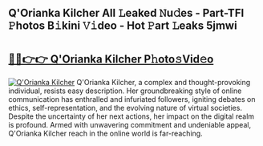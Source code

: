 ## Q'Orianka Kilcher All 𝙻eaked 𝙽u𝚍es - Part-TFI 𝙿hotos B𝚒kini 𝚅𝚒deo - Hot 𝙿art 𝙻eaks 5jmwi

# <h2><a href="http://ld1jcxr.urlbe.top/?page=Q%27Orianka+Kilcher">🔗🔗👉👉 Q'Orianka Kilcher P𝚑oto𝚜Vid𝚎o</a></h2>

[![Q'Orianka Kilcher](https://i.imgur.com/eBuTRDB.gif)](http://ld1jcxr.urlbe.top/?page=Q%27Orianka+Kilcher)
Q'Orianka Kilcher, a complex and thought-provoking individual, resists easy description. Her groundbreaking style of online communication has enthralled and infuriated followers, igniting debates on ethics, self-representation, and the evolving nature of virtual societies. Despite the uncertainty of her next actions, her impact on the digital realm is profound. Armed with unwavering commitment and undeniable appeal, Q'Orianka Kilcher reach in the online world is far-reaching.
